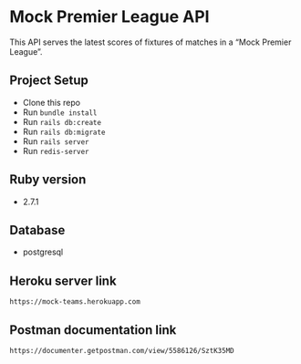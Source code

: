 # Mock Premier League API

This API serves the latest scores of fixtures of matches in a “Mock Premier League”.

## Project Setup

* Clone this repo
* Run `bundle install`
* Run `rails db:create`
* Run `rails db:migrate`
* Run `rails server`
* Run `redis-server`

## Ruby version
* 2.7.1

## Database
* postgresql

## Heroku server link
`https://mock-teams.herokuapp.com`

## Postman documentation link
`https://documenter.getpostman.com/view/5586126/SztK35MD`
